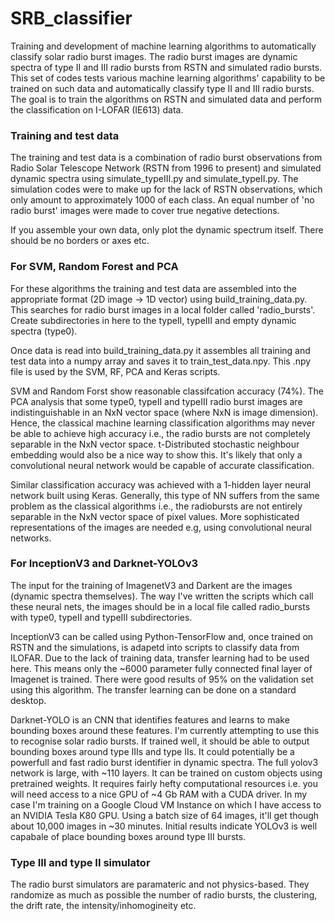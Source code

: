 # SRB_classifier
Training and development of machine learning algorithms to automatically classify solar radio burst images. 
The radio burst images are dynamic spectra of type II and III radio bursts from RSTN and simulated radio bursts.
This set of codes tests various machine learning algorithms' capability to be trained on such data and automatically classify type II and III radio bursts. The goal is to train the algorithms on RSTN and simulated data and perform the classification on I-LOFAR (IE613) data.

### Training and test data

The training and test data is a combination of radio burst observations from Radio Solar Telescope Network (RSTN from 1996 to present) and simulated dynamic spectra using simulate_typeIII.py and simulate_typeII.py. The simulation codes were to make up for the lack of RSTN observations, which only amount to approximately 1000 of each class. An equal number of 'no radio burst' images were made to cover true negative detections.

If you assemble your own data, only plot the dynamic spectrum itself. There should be no borders or axes etc.

### For SVM, Random Forest and PCA

For these algorithms the training and test data are assembled into the appropriate format (2D image -> 1D vector) using build_training_data.py. This searches for radio burst images in a local folder called 'radio_bursts'. Create subdirectories in here to the typeII, typeIII and empty dynamic spectra (type0). 

Once data is read into build_training_data.py it assembles all training and test data into a numpy array and saves it to train_test_data.npy. This .npy file is used by the SVM, RF, PCA and Keras scripts.

SVM and Random Forst show reasonable classifcation accuracy (74%). The PCA analysis that some type0, typeII and typeIII radio burst images are indistinguishable in an NxN vector space (where NxN is image dimension). Hence, the classical machine learning classification algorithms may never be able to achieve high accuracy i.e., the radio bursts are not completely separable in the NxN vector space. t-Distributed stochastic neighbour embedding would also be a nice way to show this. It's likely that only a convolutional neural network would be capable of accurate classification. 

Similar classification accuracy was achieved with a 1-hidden layer neural network built using Keras. Generally, this type of NN suffers from the same problem as the classical algorithms i.e., the radiobursts are not entirely separable in the NxN vector space of pixel values. More sophisticated representations of the images are needed e.g, using convolutional neural networks.

### For InceptionV3 and Darknet-YOLOv3

The input for the training of ImagenetV3 and Darkent are the images (dynamic spectra themselves). The way I've written the scripts which call these neural nets, the images should be in a local file called radio_bursts with type0, typeII and typeIII subdirectories.

InceptionV3 can be called using Python-TensorFlow and, once trained on RSTN and the simulations, is adapetd into scripts to classify data from ILOFAR. Due to the lack of training data, transfer learning had to be used here. This means only the ~6000 parameter fully connected final layer of Imagenet is trained. There were good results of 95% on the validation set using this algorithm. The transfer learning can be done on a standard desktop.

Darknet-YOLO is an CNN that identifies features and learns to make bounding boxes around these features. I'm currently attempting to use this to recognise solar radio bursts. If trained well, it should be able to output bounding boxes around type IIIs and type IIs. It could potentially be a powerfull and fast radio burst identifier in dynamic spectra. The full yolov3 network is large, with ~110 layers. It can be trained on custom objects using pretrained weights. It requires fairly hefty computational resources i.e. you will need access to a nice GPU of ~4 Gb RAM with a CUDA driver. In my case I'm training on a Google Cloud VM Instance on which I have access to an NVIDIA Tesla K80 GPU. Using a batch size of 64 images, it'll get though about 10,000 images in ~30 minutes. Initial results indicate YOLOv3 is well capabale of place bounding boxes around type III bursts.

### Type III and type II simulator

The radio burst simulators are paramateric and not physics-based. They randomize as much as possible the number of radio bursts, the clustering, the drift rate, the intensity/inhomogineity etc. 
